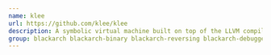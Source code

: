 ```yaml
---
name: klee
url: https://github.com/klee/klee
description: A symbolic virtual machine built on top of the LLVM compiler infrastructure.
group: blackarch blackarch-binary blackarch-reversing blackarch-debugger
---
```


